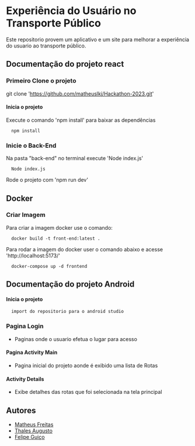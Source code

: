 
# Experiência do Usuário no Transporte Público

Este repositorio provem um aplicativo e um site para melhorar a experiência do usuario ao transporte público.

## Documentação do projeto react

### Primeiro Clone o projeto

git clone 'https://github.com/matheuslkj/Hackathon-2023.git'

#### Inicia o projeto

Execute o comando 'npm install' para baixar as dependências
```http
  npm install 
```

### Inicie o Back-End

Na pasta "back-end" no terminal execute 'Node index.js'

```http
  Node index.js
```

Rode o projeto com 'npm run dev'

## Docker

### Criar Imagem
Para criar a imagem docker use o comando:
```http
  docker build -t front-end:latest .
```

Para rodar a imagem do docker user o comando abaixo e acesse 'http://localhost:5173/'
```http
  docker-compose up -d frontend
```
## Documentação do projeto Android

#### Inicia o projeto

```http
  import do repositorio para o android studio
```

### Pagina Login
* Paginas onde o usuario efetua o lugar para acesso

#### Pagina Activity Main
* Pagina inicial do projeto aonde é exibido uma lista de Rotas

#### Activity Details
* Exibe detalhes das rotas que foi selecionada na tela principal


## Autores

- [Matheus Freitas](https://github.com/matheuslkj)
- [Thales Augusto](https://github.com/Thales0820)
- [Felipe Guiço](https://github.com/FelipeGuico)
